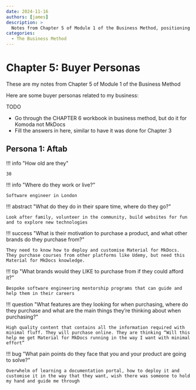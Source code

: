 ```yaml
---
date: 2024-11-16
authors: [james]
description: >
  Notes from Chapter 5 of Module 1 of the Business Method, positioning your business in the market
categories:
  - The Business Method
---
```


# Chapter 5: Buyer Personas

These are my notes from Chapter 5 of Module 1 of the Business Method

<!-- more -->

Here are some buyer personas related to my business:

TODO

- Go through the CHAPTER 6 workbook in business method, but do it for Komoda not MkDocs
- Fill the answers in here, similar to have it was done for Chapter 3

## Persona 1: Aftab

!!! info "How old are they"

    30

!!! info "Where do they work or live?"

    Software engineer in London

!!! abstract "What do they do in their spare time, where do they go?"

    Look after family, volunteer in the community, build websites for fun and to explore new technologies

!!! success "What is their motivation to purchase a product, and what other brands do they purchase from?"

    They need to know how to deploy and customise Material for MkDocs. They purchase courses from other platforms like Udemy, but need this Material for MkDocs knowledge.

!!! tip "What brands would they LIKE to purchase from if they could afford it?"

    Bespoke software engineering mentorship programs that can guide and help them in their careers

!!! question "What features are they looking for when purchasing, where do they purchase and what are the main things they’re thinking about when purchasing?"

    High quality content that contains all the information required with minimal fluff. They will purchase online. They are thinking “Will this help me get Material for MkDocs running in the way I want with minimal effort”

!!! bug "What pain points do they face that you and your product are going to solve?"

    Overwhelm of learning a documentation portal, how to deploy it and customise it in the way that they want, wish there was someone to hold my hand and guide me through
